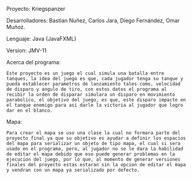 Proyecto: Kriegspanzer

Desarrolladores: Bastian Nuñez, Carlos Jara, Diego Fernández, Omar 
Muñoz.

Lenguaje: Java (JavaFXML)

Version: JMV-11


Acerca del programa:

    Este proyecto es un juego el cual simula una batalla entre
    tanques, la idea del juego es que, cada jugador tenga su tanque y
    pueda establecer parametros de lanzamiento tales como, velocidad
    de disparo y angulo de tiro, con estos datos el programa al
    recibir la orden de disparar simulara un disparo en movimiento
    parabolico, el objetivo del juego, es que, este disparo impacte en
    el tanque enemigo para asi darle la victoria al jugador que logro
    dar en el blanco.

Mapa:
    
    Para crear el mapa se uso una clase la cual no formara parte del
    proyecto final ya que su objetivo es ayudar a definir los espacios
    del mapa para serializar un objeto de tipo mapa, el cual si sera
    usado en el programa, pero, al jugador no se le dara la habilidad
    de editar el mapa debido que eso puede generar problemas en la
    ejecucion del juego, por lo que, al momento de generar versiones
    finales del proyecto estas estaran sin la opcion de editar el mapa
    y vendran con un mapa ya serializado por defecto.

